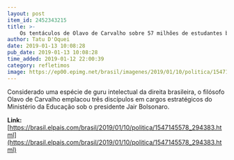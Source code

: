 ```yaml
---
layout: post
item_id: 2452343215
title: >-
    Os tentáculos de Olavo de Carvalho sobre 57 milhões de estudantes brasileiros
author: Tatu D'Oquei
date: 2019-01-13 10:08:28
pub_date: 2019-01-13 10:08:28
time_added: 2019-01-12 22:00:39
category: refletimos
image: https://ep00.epimg.net/brasil/imagenes/2019/01/10/politica/1547145578_294383_1547154960_rrss_normal.jpg
---
```


Considerado uma espécie de guru intelectual da direita brasileira, o filósofo Olavo de Carvalho emplacou três discípulos em cargos estratégicos do Ministério da Educação sob o presidente Jair Bolsonaro.

**Link:** [https://brasil.elpais.com/brasil/2019/01/10/politica/1547145578_294383.html](https://brasil.elpais.com/brasil/2019/01/10/politica/1547145578_294383.html)

